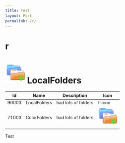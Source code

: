 ```yaml
---
title: Test
layout: Post
permalink: /r/
---
```


# r

# ![LocalFolders icon](scripts/90003-localfolder/src/chrome/skin/classic/LocalFolders-64px.png "LocalFolders")  LocalFolders

|Id | Name | Description | Icon|
|---|---|---|---|
|90003 | LocalFolders | had lots of folders | l-icon|
|71003|ColorFolders|had lots of folders|![LocalFolders icon](scripts/90003-localfolder/src/chrome/skin/classic/LocalFolders-64px.png)|
   
Test